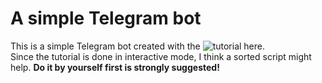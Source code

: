 # A simple Telegram bot
This is a simple Telegram bot created with the ![tutorial here](https://github.com/python-telegram-bot/python-telegram-bot/wiki/Extensions-%E2%80%93-Your-first-Bot).  
Since the tutorial is done in interactive mode, I think a sorted script might help.
**Do it by yourself first is strongly suggested!**
